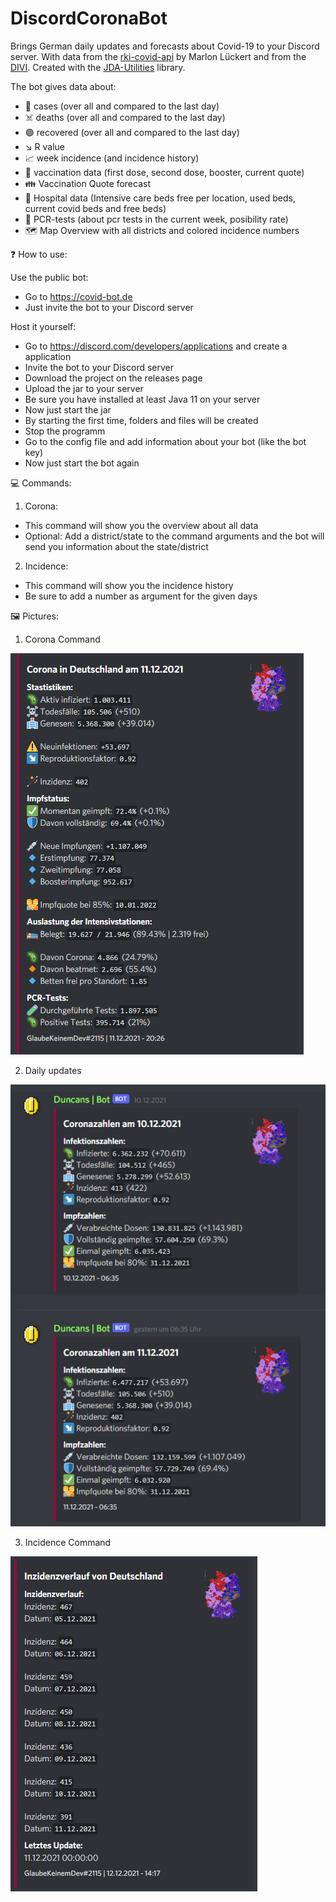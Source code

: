 # DiscordCoronaBot
Brings German daily updates and forecasts about Covid-19 to your Discord server. With data from the [rki-covid-api](https://api.corona-zahlen.org) by Marlon Lückert and from the [DIVI](https://www.intensivregister.de/#/index). Created with the [JDA-Utilities](https://github.com/GlaubeKeinemDev/JDA-Utilities) library.

The bot gives data about:
- 🤧 cases (over all and compared to the last day)
- ☠️ deaths (over all and compared to the last day)
- 🟢 recovered (over all and compared to the last day)
- ↘  R value 
- 📈 week incidence (and incidence history)
- 💉 vaccination data (first dose, second dose, booster, current quote)
- 👪 Vaccination Quote forecast
- 🏥 Hospital data (Intensive care beds free per location, used beds, current covid beds and free beds)
- 🧪 PCR-tests (about pcr tests in the current week, posibility rate)
- 🗺️ Map Overview with all districts and colored incidence numbers

❓ How to use:

Use the public bot:
- Go to https://covid-bot.de
- Just invite the bot to your Discord server

Host it yourself:
- Go to https://discord.com/developers/applications and create a application
- Invite the bot to your Discord server
- Download the project on the releases page
- Upload the jar to your server
- Be sure you have installed at least Java 11 on your server
- Now just start the jar
- By starting the first time, folders and files will be created
- Stop the programm
- Go to the config file and add information about your bot (like the bot key)
- Now just start the bot again

💻 Commands:

1. Corona:
  - This command will show you the overview about all data
  - Optional: Add a district/state to the command arguments and the bot will send you information about the state/district

2. Incidence:
  - This command will show you the incidence history
  - Be sure to add a number as argument for the given days

🖼️ Pictures:

1. Corona Command

![CoronaCommand Image](./docs/Screenshot_13.png)

2. Daily updates

![DailyUpdates Image](./docs/Screenshot_14.png)

3. Incidence Command

![Incidence Image](./docs/Screenshot_15.png)



